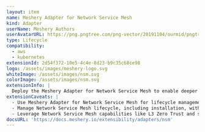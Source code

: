 ```yaml
---
layout: item
name: Meshery Adapter for Network Service Mesh
kind: Adapter
userName: Meshery Authors
userAvatarURL: https://png.pngtree.com/png-vector/20191104/ourmid/pngtree-businessman-avatar-cartoon-style-png-image_1953664.jpg
type: Lifecycle
compatibility: 
  - aws
  - kubernetes
extensionId: 2d54f372-10e5-4c4e-8d23-b9c35c68ce98
logo: /assets/images/meshery-logo.svg
whiteImage: /assets/images/nsm.svg
colorImage: /assets/images/nsm.svg
extensionInfo: |
  Deploy the Meshery Adapter for Network Service Mesh to enable deeper lifecycle management of Network Service Mesh deployments.
extensionCaveats: |
  - Use Meshery Adapter for Network Service Mesh for lifecycle management of Network Service Mesh deployments.
  - Manage Network Service Mesh lifecycle, including installation, with Meshery Adapter for Network Service Mesh.
  - Leverage Network Service Mesh capabilities like L3 Zero Trust and seamless Kubernetes integration with Meshery Adapter for Network Service Mesh.
docsURL: 'https://docs.meshery.io/extensibility/adapters/nsm'
---
```


